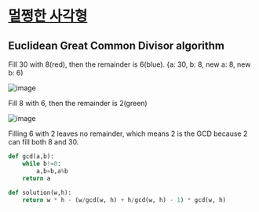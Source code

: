 # [멀쩡한 사각형](https://school.programmers.co.kr/learn/courses/30/lessons/62048)
## Euclidean Great Common Divisor algorithm
Fill 30 with 8(red), then the remainder is 6(blue). {a: 30, b: 8, new a: 8, new b: 6)

![image](https://user-images.githubusercontent.com/67142421/228426214-b0185d1c-e526-42a4-8993-f6015ff13342.png)

Fill 8 with 6, then the remainder is 2(green)

![image](https://user-images.githubusercontent.com/67142421/228427791-8d8c9cdc-e371-4c89-a173-fdd56fe4e887.png)

Filling 6 with 2 leaves no remainder, which means 2 is the GCD because 2 can fill both 8 and 30.

~~~python
def gcd(a,b):
    while b!=0:
        a,b=b,a%b
    return a
        
def solution(w,h):
    return w * h - (w/gcd(w, h) + h/gcd(w, h) - 1) * gcd(w, h)
~~~

